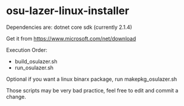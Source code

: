 # osu-lazer-linux-installer


Dependencies are: dotnet core sdk (currently 2.1.4)

Get it from https://www.microsoft.com/net/download

Execution Order:
- build_osulazer.sh
- run_osulazer.sh

Optional if you want a linux binarx package, run makepkg_osulazer.sh

Those scripts may be very bad practice, feel free to edit and commit a change.
